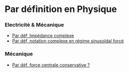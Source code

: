 # Par définition en Physique



### Electricité & Mécanique

* [Par déf, Impédance complexe](https://youtu.be/Bwr80nZXxW8)
* [Par déf, notation complexe en régime sinusoïdal forcé](https://youtu.be/QrAbmfEGpvQ)


### Mécanique

* [Par déf, force centrale conservative ?](https://youtu.be/-qFl4VbnpKU)


